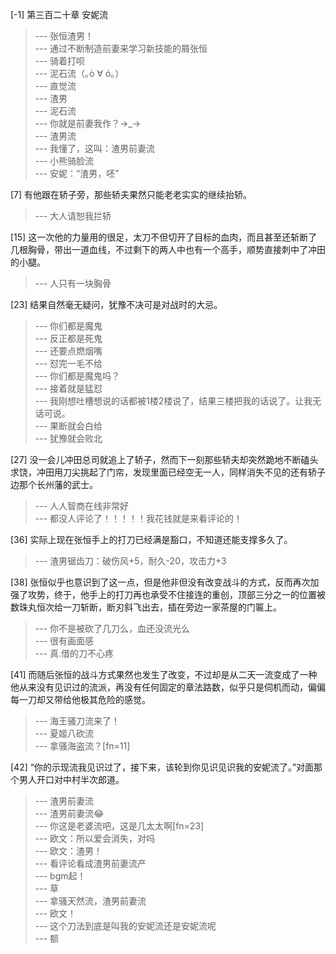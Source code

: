 
[-1] 第三百二十章 安妮流
>--- 张恒渣男！<br>
>--- 通过不断制造前妻来学习新技能的屑张恒<br>
>--- 骑着打呗<br>
>--- 泥石流（｡ò ∀ ó｡）<br>
>--- 直觉流<br>
>--- 渣男<br>
>--- 泥石流<br>
>--- 你就是前妻我作？→_→<br>
>--- 渣男流<br>
>--- 我懂了，这叫：渣男前妻流<br>
>--- 小熊骑脸流<br>
>--- 安妮：“渣男，呸”<br>

[7] 有他跟在轿子旁，那些轿夫果然只能老老实实的继续抬轿。
>--- 大人请恕我拦轿<br>

[15] 这一次他的力量用的很足，太刀不但切开了目标的血肉，而且甚至还斩断了几根胸骨，带出一道血线，不过剩下的两人中也有一个高手，顺势直接刺中了冲田的小腿。
>--- 人只有一块胸骨<br>

[23] 结果自然毫无疑问，犹豫不决可是对战时的大忌。
>--- 你们都是魔鬼<br>
>--- 反正都是死鬼<br>
>--- 还要点燃烟嘴<br>
>--- 怼完一毛不给<br>
>--- 你们都是魔鬼吗？<br>
>--- 接着就是猛怼<br>
>--- 我刚想吐槽想说的话都被1楼2楼说了，结果三楼把我的话说了。让我无话可说。<br>
>--- 果断就会白给<br>
>--- 犹豫就会败北<br>

[27] 没一会儿冲田总司就追上了轿子，然而下一刻那些轿夫却突然跪地不断磕头求饶，冲田用刀尖挑起了门帘，发现里面已经空无一人，同样消失不见的还有轿子边那个长州藩的武士。
>--- 人人智商在线非常好<br>
>--- 都没人评论了！！！！！我花钱就是来看评论的！<br>

[36] 实际上现在张恒手上的打刀已经满是豁口，不知道还能支撑多久了。
>--- 渣男锯齿刀：破伤风+5，耐久-20，攻击力+3<br>

[38] 张恒似乎也意识到了这一点，但是他非但没有改变战斗的方式，反而再次加强了攻势，终于，他手上的打刀再也承受不住接连的重创，顶部三分之一的位置被数珠丸恒次给一刀斩断，断刃斜飞出去，插在旁边一家茶屋的门匾上。
>--- 你不是被砍了几刀么，血还没流光么<br>
>--- 很有画面感<br>
>--- 真.借的刀不心疼<br>

[41] 而随后张恒的战斗方式果然也发生了改变，不过却是从二天一流变成了一种他从来没有见识过的流派，再没有任何固定的章法路数，似乎只是伺机而动，偏偏每一刀却又带给他极其危险的感觉。
>--- 海王骚刀流来了！<br>
>--- 夏姬八砍流<br>
>--- 拿骚海盗流？[fn=11]<br>

[42] “你的示现流我见识过了，接下来，该轮到你见识见识我的安妮流了。”对面那个男人开口对中村半次郎道。
>--- 渣男前妻流<br>
>--- 渣男前妻流😂<br>
>--- 你这是老婆流吧，这是几太太啊[fn=23]<br>
>--- 欧文：所以爱会消失，对吗<br>
>--- 欧文：渣男！<br>
>--- 看评论看成渣男前妻流产<br>
>--- bgm起！<br>
>--- 草<br>
>--- 拿骚天然流，渣男前妻流<br>
>--- 欧文！<br>
>--- 这个刀法到底是叫我的安妮流还是安妮流呢<br>
>--- 额<br>
